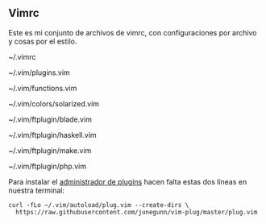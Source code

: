 ## Vimrc

Este es mi conjunto de archivos de vimrc, con configuraciones por
archivo y cosas por el estilo.

~/.vimrc

~/.vim/plugins.vim

~/.vim/functions.vim

~/.vim/colors/solarized.vim

~/.vim/ftplugin/blade.vim

~/.vim/ftplugin/haskell.vim

~/.vim/ftplugin/make.vim

~/.vim/ftplugin/php.vim

Para instalar el [administrador de
plugins](https://github.com/junegunn/vim-plug) hacen falta estas dos
líneas en nuestra terminal:

```console
curl -fLo ~/.vim/autoload/plug.vim --create-dirs \
  https://raw.githubusercontent.com/junegunn/vim-plug/master/plug.vim
```
